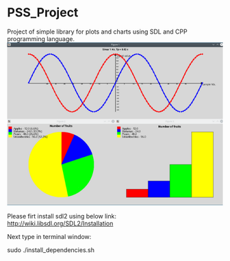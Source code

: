 # PSS_Project

Project of simple library for plots and charts using SDL and CPP programming language.
![alt text](https://github.com/mich-kacz/Cpp_plots-charts/blob/master/doc/wieleOkien.png?raw=true)


Please firt install sdl2 using below link:
http://wiki.libsdl.org/SDL2/Installation

Next type in terminal window:

sudo ./install_dependencies.sh



